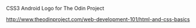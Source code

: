 CSS3 Android Logo for The Odin Project

http://www.theodinproject.com/web-development-101/html-and-css-basics
